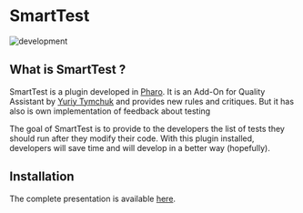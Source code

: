 # SmartTest
![development](https://travis-ci.org/badetitou/SmartTest.svg?branch=development)

## What is SmartTest ?

SmartTest is a plugin developed in [Pharo](http://pharo.org/). It is an Add-On for Quality Assistant by [Yuriy Tymchuk](http://yuriy.tymch.uk/) and provides new rules and critiques.
But it has also is own implementation of feedback about testing

The goal of SmartTest is to provide to the developers the list of tests they should run after they modify their code.
With this plugin installed, developers will save time and will develop in a better way (hopefully).

## Installation

The complete presentation is available [here](http://badetitou.github.io/research/smalltalk/2017/08/21/SmartTest/).
